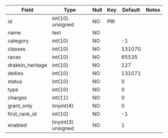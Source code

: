 **Field**|**Type**|**Null**|**Key**|**Default**|**Notes**
-----|-----|-----|-----|-----|-----
id|int(10) unsigned|NO|PRI| | 
name|text|NO| | | 
category|int(10)|NO| |-1| 
classes|int(10)|NO| |131070| 
races|int(10)|NO| |65535| 
drakkin\_heritage|int(10)|NO| |127| 
deities|int(10)|NO| |131071| 
status|int(10)|NO| |0| 
type|int(10)|NO| |0| 
charges|int(11)|NO| |0| 
grant\_only|tinyint(4)|NO| |0| 
first\_rank\_id|int(10)|NO| |-1| 
enabled|tinyint(3) unsigned|NO| |1| 